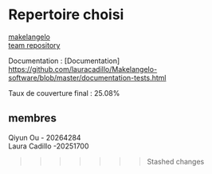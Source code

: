 
# Repertoire choisi

[makelangelo](https://github.com/umontreal-diro/IFT3913/blob/main/cas-etude.md#makelangelo) <br> 
[team repository](https://github.com/lauracadillo/Makelangelo-software)  <br> 

Documentation : [Documentation] https://github.com/lauracadillo/Makelangelo-software/blob/master/documentation-tests.html

Taux de couverture final : 25.08%


## membres
Qiyun Ou - 20264284 <br> 
Laura Cadillo -20251700 <br> 
>>>>>>> Stashed changes
